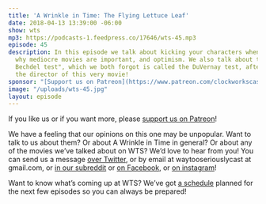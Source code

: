 ```yaml
---
title: 'A Wrinkle in Time: The Flying Lettuce Leaf'
date: 2018-04-13 13:39:00 -06:00
show: wts
mp3: https://podcasts-1.feedpress.co/17646/wts-45.mp3
episode: 45
description: In this episode we talk about kicking your characters when they are down,
  why mediocre movies are important, and optimism. We also talk about the "racial
  Bechdel test", which we both forgot is called the DuVernay test, after Ava DuVernay,
  the director of this very movie!
sponsor: "[Support us on Patreon](https://www.patreon.com/clockworkscast)"
image: "/uploads/wts-45.jpg"
layout: episode
---
```


If you like us or if you want more, please [support us on Patreon](https://www.patreon.com/clockworkscast)!

We have a feeling that our opinions on this one may be unpopular. Want to talk to us about them? Or about A Wrinkle in Time in general? Or about any of the movies we’ve talked about on WTS? We’d love to hear from you! You can send us a message [over Twitter](http://www.twitter.com/wtscast), or by email at waytooseriouslycast at gmail.com, or [in our subreddit](https://www.reddit.com/r/Goodstuff_fm/) or [on Facebook](http://www.facebook.com/wtscast), or [on instagram](https://www.instagram.com/waytooseriously/)!

Want to know what’s coming up at WTS? We’ve got [a schedule](https://docs.google.com/document/d/1f6fvTgbzQOCUD_potL6mWClmSC3D2cOBgKz36OwSC68) planned for the next few episodes so you can always be prepared!
